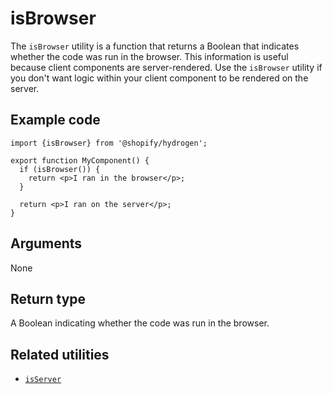 # isBrowser


The `isBrowser` utility is a function that returns a Boolean that indicates whether the code was run in the browser. This information is useful because client components are server-rendered. Use the `isBrowser` utility if you don't want logic within your client component to be rendered on the server.

## Example code

```tsx
import {isBrowser} from '@shopify/hydrogen';

export function MyComponent() {
  if (isBrowser()) {
    return <p>I ran in the browser</p>;
  }

  return <p>I ran on the server</p>;
}
```

## Arguments

None

## Return type

A Boolean indicating whether the code was run in the browser.

## Related utilities

- [`isServer`](/docs/utilities/isserver/)
